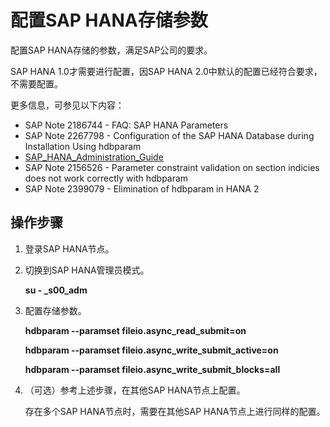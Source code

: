 # 配置SAP HANA存储参数<a name="saphana_02_0039"></a>

配置SAP HANA存储的参数，满足SAP公司的要求。

SAP HANA 1.0才需要进行配置，因SAP HANA 2.0中默认的配置已经符合要求，不需要配置。

更多信息，可参见以下内容：

-   SAP Note 2186744 - FAQ: SAP HANA Parameters
-   SAP Note 2267798 - Configuration of the SAP HANA Database during Installation Using hdbparam
-   [SAP\_HANA\_Administration\_Guide](https://help.sap.com/viewer/6b94445c94ae495c83a19646e7c3fd56/2.0.01/en-US)
-   SAP Note 2156526 - Parameter constraint validation on section indicies does not work correctly with hdbparam
-   SAP Note 2399079 - Elimination of hdbparam in HANA 2

## 操作步骤<a name="section3133031319426"></a>

1.  登录SAP HANA节点。
2.  切换到SAP HANA管理员模式。

    **su -  _s00_adm**

3.  配置存储参数。

    **hdbparam --paramset fileio.async\_read\_submit=on**

    **hdbparam --paramset fileio.async\_write\_submit\_active=on**

    **hdbparam --paramset fileio.async\_write\_submit\_blocks=all**

4.  （可选）参考上述步骤，在其他SAP HANA节点上配置。

    存在多个SAP HANA节点时，需要在其他SAP HANA节点上进行同样的配置。


